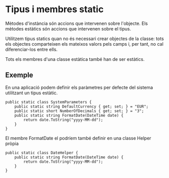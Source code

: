 # Tipus i membres static

Mètodes d'instància són accions que intervenen sobre l'objecte. Els mètodes estàtics són accions que intervenen sobre el tipus.

Utilitzem tipus statics quan no és necessari crear objectes de la classe: tots els objectes comparteixen els mateixos valors pels camps i, per tant, no cal diferenciar-los entre ells.

Tots els membres d'una classe estàtica també han de ser estàtics.

## Exemple

En una aplicació podem definir els paràmetres per defecte del sistema utilitzant un tipus estàtic.

```CSharp
public static class SystemParameters { 
    public static string DefaultCurrency { get; set; } = "EUR";
    public static short NumberOfDecimals { get; set; } = "3";
    public static string FormatDate(DateTime date) {
        return date.ToString("yyyy-MM-dd");
    }
}
```

El membre FormatDate el podríem també definir en una classe Helper pròpia

```CSharp
public static class DateHelper {  
    public static string FormatDate(DateTime date) {
        return date.ToString("yyyy-MM-dd");
    }
}
```

